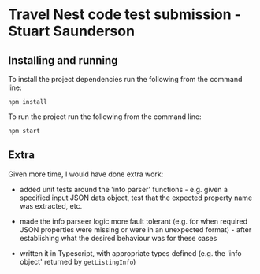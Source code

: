 # Travel Nest code test submission - Stuart Saunderson

## Installing and running

To install the project dependencies run the following from the command line:

```
npm install
```

To run the project run the following from the command line:

```
npm start
```

## Extra 

Given more time, I would have done extra work:

* added unit tests around the 'info parser' functions - e.g. given a specified input JSON data object, test that the expected property name was extracted, etc.

* made the info parseer logic more fault tolerant (e.g. for when required JSON properties were missing or were in an unexpected format) - after establishing what the desired behaviour was for these cases

* written it in Typescript, with appropriate types defined (e.g. the 'info object' returned by `getListingInfo`)